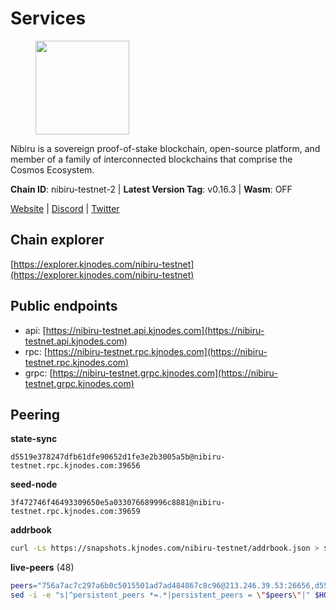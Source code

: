 # Services

<figure><img src="https://raw.githubusercontent.com/kj89/testnet_manuals/main/pingpub/logos/nibiru.png" width="150" alt=""><figcaption></figcaption></figure>

Nibiru is a sovereign proof-of-stake blockchain, open-source platform,  and member of a family of interconnected blockchains that comprise the Cosmos Ecosystem.

**Chain ID**: nibiru-testnet-2 | **Latest Version Tag**: v0.16.3 | **Wasm**: OFF

[Website](https://nibiru.fi) | [Discord](https://discord.gg/nibiru) | [Twitter](https://twitter.com/NibiruChain)


## Chain explorer
[https://explorer.kjnodes.com/nibiru-testnet](https://explorer.kjnodes.com/nibiru-testnet)

## Public endpoints

* api: [https://nibiru-testnet.api.kjnodes.com](https://nibiru-testnet.api.kjnodes.com)
* rpc: [https://nibiru-testnet.rpc.kjnodes.com](https://nibiru-testnet.rpc.kjnodes.com)
* grpc: [https://nibiru-testnet.grpc.kjnodes.com](https://nibiru-testnet.grpc.kjnodes.com)

## Peering

**state-sync**

```text
d5519e378247dfb61dfe90652d1fe3e2b3005a5b@nibiru-testnet.rpc.kjnodes.com:39656
```

**seed-node**

```text
3f472746f46493309650e5a033076689996c8881@nibiru-testnet.rpc.kjnodes.com:39659
```

**addrbook**
```bash
curl -Ls https://snapshots.kjnodes.com/nibiru-testnet/addrbook.json > $HOME/.nibid/config/addrbook.json
```

**live-peers** (48)
```bash
peers="756a7ac7c297a6b0c5015501ad7ad484867c8c96@213.246.39.53:26656,d5519e378247dfb61dfe90652d1fe3e2b3005a5b@65.109.68.190:39656,093550f035a9e92975e8dca08aabef81c477acb1@84.252.159.237:26656,fbad9746b824485a2b7c88d72f83e6e4d1fa5eb2@43.156.89.178:26657,c78f3ca40b54f35c2152515864095f16232c78ad@43.134.233.54:26657,8fd1ceb4bb0ee932025bfdc96e04b87c3a084827@185.135.137.212:26656,531c0ff46a2bb0de169e6086087c2ac04c3e27cf@185.15.244.160:26656,b2c162da315d2e57b1cf86b2f8a2769e3c30e479@43.154.185.150:26657,08c10c775c86e9752741e993f6e89563413018e6@43.134.165.29:26657,97431f068ac81f68b34dfbb426f5193a88692bd7@146.190.58.126:26656,2a11b3e06f832e430efb41e3c3bb07a42875d20c@154.53.34.112:26657,5eecfdf089428a5a8e52d05d18aae1ad8503d14c@65.108.141.109:19656,5c2a752c9b1952dbed075c56c600c3a79b58c395@195.3.220.140:27046,eb65c95ea745d1cb5f66e2fda5d5e1029f4dc43d@5.161.43.109:26656,d7185d6b0d6a7dbe8c45e1fddfa0165dfdba01c0@38.242.150.132:39656,5ef59d8905bbd2bff62e06c391bfcccd5b4f23a9@188.34.202.151:26656,e55d8746ad30e0d11ebe0aa3792c46713375edcc@135.181.2.104:26656,2c22d9b9f767522ddea193bd9f3c5b75f44a5558@173.82.207.117:26657,f5dcecad06399db3658bfadc2e3d2e8533305d13@135.125.214.61:26656,3500e228e18001372f08bcd0920281096ef80ddb@43.155.105.2:26657,82dde0f3c283ca231849376696d08c39c3d458ce@173.82.203.187:26657,33bfccb1a0a737fdfc90c848df8d244defc27fd1@66.94.99.104:29656,1a580a740df28b3369450567300440811699ccbb@2.58.82.148:26656,6e1de4ce5e77509cdde20b7cc3ca6832d3631874@38.242.159.241:26656,70f2fc7f5195b6956d779e3f7c64f2a439e8338e@38.242.135.86:26656,cee45d46a0461e55dcb397a274e8907af4cd7828@43.154.44.230:26657,00293ea6d3401f0335c719263b9bff37f8c5a868@65.21.134.202:26566,706d1fddbd94737ce4d761201791e61085e7c9be@185.135.137.234:26656,bec6fe42dd406ac789acb8b52fd6510e56232649@194.163.190.132:12656,3c6b56439e8f20ba87b07ef9009da896fe310763@159.69.90.70:26656,bda16647d6f89b4e3d829aba359776edb1af4fc0@65.109.92.240:11036,a4a0b5b90dbcc92006e7d05d7f6521f120520116@34.75.178.18:26656,c26331d00b29298a8c6ef0b9ea595fad737e1d89@38.242.240.79:26656,2f35fb311c84dae1ac0a6ec4928307769983fa1f@154.53.44.216:26657,17e2f71d5bd857203ad1a775d678c0448d2a4741@185.252.232.251:26656,a17d289420c2c95ff3ad4d381dcda28c88112734@142.132.152.249:26656,6117c1d4909dfddf562a766b656657a9758d7fc6@84.46.246.202:26656,2f194c30648649e0d8b311f68fdd0baa58896445@161.97.136.141:26656,438d7bd872c3c692a5284544dd86ea55ce787444@194.146.12.215:12656,7b48063c94fc1a131da7254c9b018e0e88c5fe1a@84.46.240.85:26656,a575313137ddc0dae09fc79ad5558f2ca25867af@199.175.98.114:26656,7a771ec737a3e7f079d496a9c0aae41feae61a9d@38.242.138.236:39656,aa882f345fd3febd66f0693d4525a537bdaa35ec@194.233.67.92:39656,8f00ba98b37036302db681a2572487d1b36d2d48@89.117.63.35:26656,bc6a9f58cf8abcb3d98848042a1f10720505321e@88.99.68.55:26656,224c85918ea98d62daab63ba9eceab195b676760@144.91.71.1:26656,5a868d18a5046b715ee726a45b680a68f92bafcb@149.102.136.149:27656,85ea7dbcf6c0f35bdb42fb645ce579d9438ed76e@88.99.13.85:26656"
sed -i -e "s|^persistent_peers *=.*|persistent_peers = \"$peers\"|" $HOME/.nibid/config/config.toml
```
